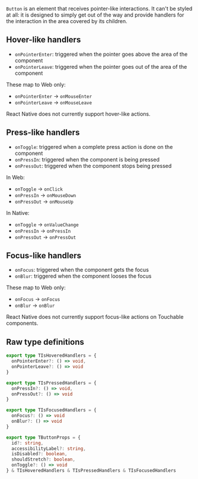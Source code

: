 `Button` is an element that receives pointer-like interactions. It can't be styled at all: it is designed to simply get out of the way and provide handlers for the interaction in the area covered by its children.

## Hover-like handlers

- `onPointerEnter`: triggered when the pointer goes above the area of the component
- `onPointerLeave`: triggered when the pointer goes out of the area of the component

These map to Web only:

- `onPointerEnter` -> `onMouseEnter`
- `onPointerLeave` -> `onMouseLeave`

React Native does not currently support hover-like actions.

## Press-like handlers

- `onToggle`: triggered when a complete press action is done on the component
- `onPressIn`: triggered when the component is being pressed
- `onPressOut`: triggered when the component stops being pressed

In Web:

- `onToggle` -> `onClick`
- `onPressIn` -> `onMouseDown`
- `onPressOut` -> `onMouseUp`

In Native:

- `onToggle` -> `onValueChange`
- `onPressIn` -> `onPressIn`
- `onPressOut` -> `onPressOut`

## Focus-like handlers

- `onFocus`: triggered when the component gets the focus
- `onBlur`: triggered when the component looses the focus

These map to Web only:

- `onFocus` -> `onFocus`
- `onBlur` -> `onBlur`

React Native does not currently support focus-like actions on Touchable components.

## Raw type definitions

```ts
export type TIsHoveredHandlers = {
  onPointerEnter?: () => void,
  onPointerLeave?: () => void
}

export type TIsPressedHandlers = {
  onPressIn?: () => void,
  onPressOut?: () => void
}

export type TIsFocusedHandlers = {
  onFocus?: () => void
  onBlur?: () => void
}

export type TButtonProps = {
  id?: string,
  accessibilityLabel?: string,
  isDisabled?: boolean,
  shouldStretch?: boolean,
  onToggle?: () => void
} & TIsHoveredHandlers & TIsPressedHandlers & TIsFocusedHandlers
```

